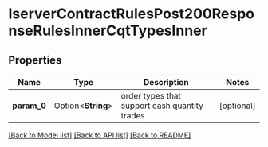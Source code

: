 # IserverContractRulesPost200ResponseRulesInnerCqtTypesInner

## Properties

Name | Type | Description | Notes
------------ | ------------- | ------------- | -------------
**param_0** | Option<**String**> | order types that support cash quantity trades | [optional]

[[Back to Model list]](../README.md#documentation-for-models) [[Back to API list]](../README.md#documentation-for-api-endpoints) [[Back to README]](../README.md)



